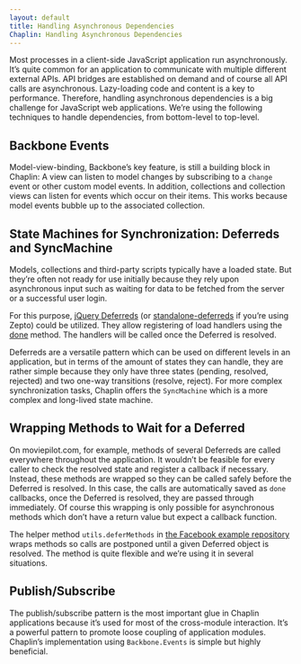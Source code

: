 ```yaml
---
layout: default
title: Handling Asynchronous Dependencies
Chaplin: Handling Asynchronous Dependencies
---
```


Most processes in a client-side JavaScript application run asynchronously. It’s quite common for an application to communicate with multiple different external APIs. API bridges are established on demand and of course all API calls are asynchronous. Lazy-loading code and content is a key to performance. Therefore, handling asynchronous dependencies is a big challenge for JavaScript web applications. We’re using the following techniques to handle dependencies, from bottom-level to top-level.

## Backbone Events

Model-view-binding, Backbone’s key feature, is still a building block in Chaplin: A view can listen to model changes by subscribing to a `change` event or other custom model events. In addition, collections and collection views can listen for events which occur on their items. This works because model events bubble up to the associated collection.

## State Machines for Synchronization: Deferreds and SyncMachine

Models, collections and third-party scripts typically have a loaded state. But they’re often not ready for use initially because they rely upon asynchronous input such as waiting for data to be fetched from the server or a successful user login.

For this purpose, [jQuery Deferreds](http://api.jquery.com/category/deferred-object/) (or [standalone-deferreds](https://github.com/Mumakil/Standalone-Deferred) if you’re using Zepto) could be utilized. They allow registering of load handlers using the [done](http://api.jquery.com/deferred.done/) method. The handlers will be called once the Deferred is resolved.

Deferreds are a versatile pattern which can be used on different levels in an application, but in terms of the amount of states they can handle, they are rather simple because they only have three states (pending, resolved, rejected) and two one-way transitions (resolve, reject). For more complex synchronization tasks, Chaplin offers the `SyncMachine` which is a more complex and long-lived state machine.

## Wrapping Methods to Wait for a Deferred

On moviepilot.com, for example, methods of several Deferreds are called everywhere throughout the application. It wouldn’t be feasible for every caller to check the resolved state and register a callback if necessary. Instead, these methods are wrapped so they can be called safely before the Deferred is resolved. In this case, the calls are automatically saved as `done` callbacks, once the Deferred is resolved, they are passed through immediately. Of course this wrapping is only possible for asynchronous methods which don’t have a return value but expect a callback function.

The helper method `utils.deferMethods` in [the Facebook example repository](https://github.com/chaplinjs/facebook-example/blob/master/coffee/lib/utils.coffee) wraps methods so calls are postponed until a given Deferred object is resolved. The method is quite flexible and we’re using it in several situations.

## Publish/Subscribe

The publish/subscribe pattern is the most important glue in Chaplin applications because it’s used for most of the cross-module interaction. It’s a powerful pattern to promote loose coupling of application modules. Chaplin’s implementation using `Backbone.Events` is simple but highly beneficial.
